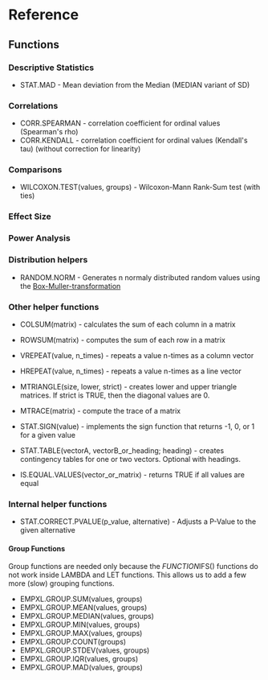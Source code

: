 # Reference

## Functions

### Descriptive Statistics

- STAT.MAD - Mean deviation from the Median (MEDIAN variant of SD)

### Correlations

- CORR.SPEARMAN - correlation coefficient for ordinal values (Spearman's rho)
- CORR.KENDALL - correlation coefficient for ordinal values (Kendall's tau) (without correction for linearity)

### Comparisons

- WILCOXON.TEST(values, groups) - Wilcoxon-Mann Rank-Sum test (with ties)

### Effect Size

### Power Analysis

### Distribution helpers

- RANDOM.NORM    - Generates n normaly distributed random values using the [Box-Muller-transformation](https://en.wikipedia.org/wiki/Box%E2%80%93Muller_transform)

### Other helper functions

- COLSUM(matrix) - calculates the sum of each column in a matrix
- ROWSUM(matrix) - computes the sum of each row in a matrix

- VREPEAT(value, n_times) - repeats a value n-times as a column vector
- HREPEAT(value, n_times) - repeats a value n-times as a line vector

- MTRIANGLE(size, lower, strict) - creates lower and upper triangle matrices. If strict is TRUE, then the diagonal values are 0.
- MTRACE(matrix) - compute the trace of a matrix

- STAT.SIGN(value) - implements the sign function that returns -1, 0, or 1 for a given value
- STAT.TABLE(vectorA, vectorB_or_heading; heading) - creates contingency tables for one or two vectors. Optional with headings.

- IS.EQUAL.VALUES(vector_or_matrix) - returns TRUE if all values are equal

### Internal helper functions

- STAT.CORRECT.PVALUE(p_value, alternative) - Adjusts a P-Value to the given alternative

#### Group Functions

Group functions are needed only because the *FUNCTION*IFS() functions do not work inside LAMBDA and LET functions. This allows us to add a few more (slow) grouping functions.

- EMPXL.GROUP.SUM(values, groups)
- EMPXL.GROUP.MEAN(values, groups)
- EMPXL.GROUP.MEDIAN(values, groups)
- EMPXL.GROUP.MIN(values, groups)
- EMPXL.GROUP.MAX(values, groups)
- EMPXL.GROUP.COUNT(groups)
- EMPXL.GROUP.STDEV(values, groups)
- EMPXL.GROUP.IQR(values, groups)
- EMPXL.GROUP.MAD(values, groups)
